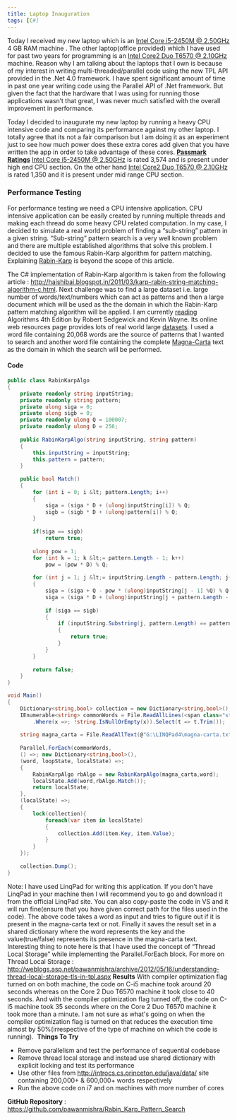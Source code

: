 ```yaml
---
title: Laptop Inauguration
tags: [C#]
---
```

Today I received my new laptop which is an <a href="http://www.cpubenchmark.net/cpu.php?cpu=Intel+Core+i5-2450M+%40+2.50GHz">Intel Core i5-2450M @ 2.50GHz</a> 4 GB RAM machine . The other laptop(office provided) which I have used for past two years for programming is an <a href="http://www.cpubenchmark.net/cpu.php?cpu=Intel+Core2+Duo+T6570+%40+2.10GHz">Intel Core2 Duo T6570 @ 2.10GHz</a> machine. Reason why I am talking about the laptops that I own is because of my interest in writing multi-threaded/parallel code using the new TPL API provided in the .Net 4.0 framework.
I have spent significant amount of time in past one year writing code using the Parallel API of .Net framework. But given the fact that the hardware that I was using for running those applications wasn&rsquo;t that great, I was never much satisfied with the overall improvement in performance.

Today I decided to inaugurate my new laptop by running a heavy CPU intensive code and comparing its performance against my other laptop. I totally agree that its not a fair comparison but I am doing it as an experiment just to see how much power does these extra cores add given that you have written the app in order to take advantage of these cores.
<a href="http://www.passmark.com/index.html" target="_blank"><strong>Passmark Ratings</strong></a>
<a href="http://www.cpubenchmark.net/cpu.php?cpu=Intel+Core+i5-2450M+%40+2.50GHz">Intel Core i5-2450M @ 2.50GHz</a> is rated 3,574 and is present under high end CPU section. On the other hand <a href="http://www.cpubenchmark.net/cpu.php?cpu=Intel+Core2+Duo+T6570+%40+2.10GHz">Intel Core2 Duo T6570 @ 2.10GHz</a> is rated 1,350 and it is present under mid range CPU section.

### Performance Testing

For performance testing we need a CPU intensive application. CPU intensive application can be easily created by running multiple threads and making each thread do some heavy CPU related computation. In my case, I decided to simulate a real world problem of finding a &ldquo;sub-string&rdquo; pattern in a given string. &ldquo;Sub-string&rdquo; pattern search is a very well known problem and there are multiple established algorithms that solve this problem. I decided to use the famous Rabin-Karp algorithm for pattern matching. Explaining [Rabin-Karp](http://en.wikipedia.org/wiki/Rabin%E2%80%93Karp_algorithm) is beyond the scope of this article. 

The C# implementation of Rabin-Karp algorithm is taken from the following article : <a href="http://haishibai.blogspot.in/2011/03/karp-rabin-string-matching-algorithm-c.html">http://haishibai.blogspot.in/2011/03/karp-rabin-string-matching-algorithm-c.html</a>.
Next challenge was to find a large dataset i.e. large number of words/text/numbers which can act as patterns and then a large document which will be used as the the domain in which the Rabin-Karp pattern matching algorithm will be applied.
I am currently [reading](http://www.amazon.com/Algorithms-4th-Edition-Robert-Sedgewick/dp/032157351X) Algorithms 4th Edition by Robert Sedgewick and Kevin Wayne</a>. Its online web resources page provides lots of real world large [datasets](http://introcs.cs.princeton.edu/java/data/). I used a word file containing 20,068 words are the source of patterns that I wanted to search and another word file containing the complete [Magna-Carta](http://en.wikipedia.org/wiki/Magna_Carta) text as the domain in which the search will be performed.

#### Code

```csharp
public class RabinKarpAlgo
{
    private readonly string inputString;
    private readonly string pattern;
    private ulong siga = 0;
    private ulong sigb = 0;
    private readonly ulong Q = 100007;
    private readonly ulong D = 256;
    
    public RabinKarpAlgo(string inputString, string pattern)
    {
        this.inputString = inputString;
        this.pattern = pattern;
    }
    
    public bool Match()
    {
        for (int i = 0; i &lt; pattern.Length; i++)
        {
            siga = (siga * D + (ulong)inputString[i]) % Q;
            sigb = (sigb * D + (ulong)pattern[i]) % Q;
        }
        
        if(siga == sigb)
            return true;
        
        ulong pow = 1;
        for (int k = 1; k &lt;= pattern.Length - 1; k++)
            pow = (pow * D) % Q;
            
        for (int j = 1; j &lt;= inputString.Length - pattern.Length; j++)
        {
            siga = (siga + Q - pow * (ulong)inputString[j - 1] %Q) % Q;
            siga = (siga * D + (ulong)inputString[j + pattern.Length - 1]) % Q;
            
            if (siga == sigb)
            {
                if (inputString.Substring(j, pattern.Length) == pattern)
                {
                    return true;
                }
            }
        }
        
        return false;
    }
}

void Main()
{
    Dictionary<string,bool> collection = new Dictionary<string,bool>();
    IEnumerable<string> commonWords = File.ReadAllLines(<span class="str">@"G:\LINQPad4\words.txt")
        .Where(x =>; !string.IsNullOrEmpty(x)).Select(t => t.Trim());
    
    string magna_carta = File.ReadAllText(@"G:\LINQPad4\magna-carta.txt");
    
    Parallel.ForEach(commonWords,
    () =>; new Dictionary<string,bool>(),
    (word, loopState, localState) =>;
    {
        RabinKarpAlgo rbAlgo = new RabinKarpAlgo(magna_carta,word);
        localState.Add(word,rbAlgo.Match());
        return localState;
    },
    (localState) =>;
    {
        lock(collection){
            foreach(var item in localState)
            {
                collection.Add(item.Key, item.Value);
            }
        }
    });
    
    collection.Dump();
}
```
Note: I have used LinqPad for writing this application. If you don&rsquo;t have LinqPad in your machine then I will recommend you to go and download it from the official LinqPad site. You can also copy-paste the code in VS and it will run fine(ensure that you have given correct path for the files used in the code).
The above code takes a word as input and tries to figure out if it is present in the magna-carta text or not. Finally it saves the result set in a shared dictionary where the word represents the key and the value(true/false) represents its presence in the magna-carta text. Interesting thing to note here is that I have used the concept of &ldquo;Thread Local Storage&rdquo; while implementing the Parallel.ForEach block. For more on Thread Local Storage : <a href="http://weblogs.asp.net/pawanmishra/archive/2012/05/16/understanding-thread-local-storage-tls-in-tpl.aspx">http://weblogs.asp.net/pawanmishra/archive/2012/05/16/understanding-thread-local-storage-tls-in-tpl.aspx</a>
<strong>Results</strong>
With compiler optimization flag turned on on both machine, the code on C-i5 machine took around 20 seconds whereas on the Core 2 Duo T6570 machine it took close to 40 seconds. And with the compiler optimization flag turned off, the code on C-i5 machine took 35 seconds where on the Core 2 Duo T6570 machine it took more than a minute. I am not sure as what's going on when the compiler optimization flag is turned on that reduces the execution time almost by 50%(irrespective of the type of machine on which the code is running).&nbsp;
<strong>Things To Try</strong>
<ul>
<li>Remove parallelism and test the performance of sequential codebase</li>
<li>Remove thread local storage and instead use shared dictionary with explicit locking and test its performance</li>
<li>Use other files from <a href="http://introcs.cs.princeton.edu/java/data/">http://introcs.cs.princeton.edu/java/data/</a> site containing 200,000+ &amp; 600,000+ words respectively</li>
<li>Run the above code on i7 and on machines with more number of cores</li>
</ul>
<strong>GitHub Repository</strong> : <a href="https://github.com/pawanmishra/Rabin_Karp_Pattern_Search">https://github.com/pawanmishra/Rabin_Karp_Pattern_Search</a>